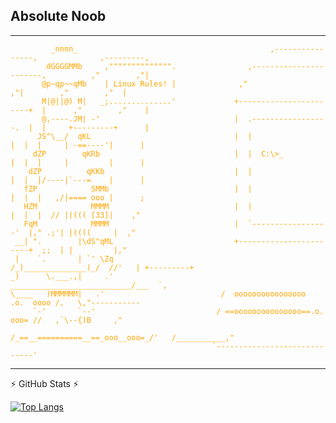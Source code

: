 Absolute Noob 
---------------------------------------------------------------------------------------------------------------------------------------------------------------------------------

<!--![Place Holder](https://github.com/TheCheesyWiggle/TheCheesyWiggle/blob/main/Finn%20van%20Montfort.gif)-->

---------------------------------------------------------------------------------------------------------------------------------------------------------------------------------

<span style="color:orange">

```
         _nnnn_                                           ,----------------,              ,---------,
        dGGGGMMb     ,"""""""""""""".                ,-----------------------,          ,"        ,"|
       @p~qp~~qMb    | Linux Rules! |              ,"                      ,"|        ,"        ,"  |
       M|@||@) M|   _;..............'             +-----------------------+  |      ,"        ,"    |
       @,----.JM| -'                              |  .-----------------.  |  |     +---------+      |
      JS^\__/  qKL                                |  |                 |  |  |     | -==----'|      |
     dZP        qKRb                              |  |  C:\>_          |  |  |     |         |      |    
    dZP          qKKb                             |  |                 |  |  |/----|`---=    |      |
   fZP            SMMb                            |  |                 |  |  |   ,/|==== ooo |      ;                       
   HZM            MMMM                            |  |                 |  |  |  // |(((( [33]|    ,"
   FqM            MMMM                            |  `-----------------'  |," .;'| |((((     |  ,"
 __| ".        |\dS"qML                           +-----------------------+  ;;  | |         |,"
 |    `.       | `' \Zq                              /_)______________(_/  //'   | +---------+
_)      \.___.,|     .'                         ___________________________/___  `,
\____   )MMMMMM|   .'                          /  oooooooooooooooo  .o.  oooo /,   \,"-----------
     `-'       `--'                           / ==ooooooooooooooo==.o.  ooo= //   ,`\--{)B     ,"
                                             /_==__==========__==_ooo__ooo=_/'   /___________,"
                                             `-----------------------------'
```
</span>

---------------------------------------------------------------------------------------------------------------------------------------------------------------------------------

:zap: GitHub Stats :zap:

<!--![Anurag's GitHub stats](https://github-readme-stats.vercel.app/api?username=TheCheesyWiggle&show_icons=true&theme=vision-friendly-dark&show_icons=true)-->
  
[![Top Langs](https://github-readme-stats.vercel.app/api/top-langs/?username=TheCheesyWiggle&layout=compact&theme=vision-friendly-dark)](https://github.com/anuraghazra/github-readme-stats)
